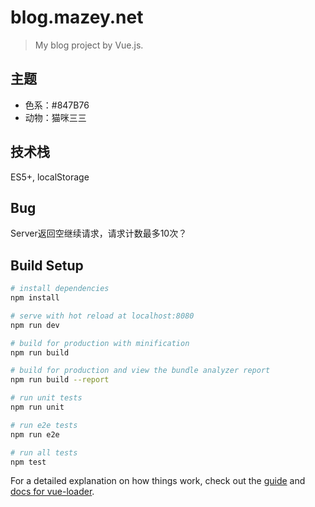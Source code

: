 # blog.mazey.net

> My blog project by Vue.js.

## 主题

- 色系：#847B76
- 动物：猫咪三三

## 技术栈

ES5+, localStorage

## Bug

Server返回空继续请求，请求计数最多10次？

## Build Setup

``` bash
# install dependencies
npm install

# serve with hot reload at localhost:8080
npm run dev

# build for production with minification
npm run build

# build for production and view the bundle analyzer report
npm run build --report

# run unit tests
npm run unit

# run e2e tests
npm run e2e

# run all tests
npm test
```

For a detailed explanation on how things work, check out the [guide](http://vuejs-templates.github.io/webpack/) and [docs for vue-loader](http://vuejs.github.io/vue-loader).
